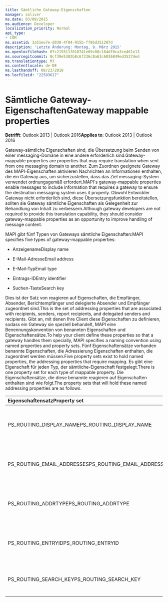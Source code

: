 ```yaml
---
title: Sämtliche Gateway-Eigenschaften
manager: soliver
ms.date: 03/09/2015
ms.audience: Developer
localization_priority: Normal
api_type:
- COM
ms.assetid: 3a51ee7e-d030-4f04-915b-ff8bd351207d
description: 'Letzte Änderung: Montag, 9. März 2015'
ms.openlocfilehash: 07c215511f010741e69c08c184df0ca3ce461e13
ms.sourcegitcommit: 0cf39e5382b8c6f236c8a63c6036849ed3527ded
ms.translationtype: MT
ms.contentlocale: de-DE
ms.lasthandoff: 08/23/2018
ms.locfileid: "22583617"
---
```

# <a name="gateway-mappable-properties"></a><span data-ttu-id="00c0e-103">Sämtliche Gateway-Eigenschaften</span><span class="sxs-lookup"><span data-stu-id="00c0e-103">Gateway mappable properties</span></span>

<span data-ttu-id="00c0e-104">**Betrifft**: Outlook 2013 | Outlook 2016</span><span class="sxs-lookup"><span data-stu-id="00c0e-104">**Applies to**: Outlook 2013 | Outlook 2016</span></span> 
  
<span data-ttu-id="00c0e-105">Gateway-sämtliche Eigenschaften sind, die Übersetzung beim Senden von einer messaging-Domäne in eine andere erforderlich sind.</span><span class="sxs-lookup"><span data-stu-id="00c0e-105">Gateway-mappable properties are properties that may require translation when sent from one messaging domain to another.</span></span> <span data-ttu-id="00c0e-106">Zum Zuordnen geeignete Gateway des MAPI-Eigenschaften aktivieren Nachrichten an Informationen enthalten, die ein Gateway aus, um sicherzustellen, dass das Ziel messaging-System verwendet ordnungsgemäß erfordert.</span><span class="sxs-lookup"><span data-stu-id="00c0e-106">MAPI's gateway-mappable properties enable messages to include information that requires a gateway to ensure the destination messaging system uses it properly.</span></span> <span data-ttu-id="00c0e-107">Obwohl Entwickler Gateway nicht erforderlich sind, diese Übersetzungsfunktion bereitstellen, sollten sie Gateway sämtliche Eigenschaften als Gelegenheit zur Behandlung von Inhalt zu verbessern.</span><span class="sxs-lookup"><span data-stu-id="00c0e-107">Although gateway developers are not required to provide this translation capability, they should consider gateway-mappable properties as an opportunity to improve handling of message content.</span></span>
  
<span data-ttu-id="00c0e-108">MAPI gibt fünf Typen von Gateways sämtliche Eigenschaften:</span><span class="sxs-lookup"><span data-stu-id="00c0e-108">MAPI specifies five types of gateway-mappable properties:</span></span>
  
- <span data-ttu-id="00c0e-109">Anzeigename</span><span class="sxs-lookup"><span data-stu-id="00c0e-109">Display name</span></span>
    
- <span data-ttu-id="00c0e-110">E-Mail-Adresse</span><span class="sxs-lookup"><span data-stu-id="00c0e-110">Email address</span></span>
    
- <span data-ttu-id="00c0e-111">E-Mail-Typ</span><span class="sxs-lookup"><span data-stu-id="00c0e-111">Email type</span></span>
    
- <span data-ttu-id="00c0e-112">Eintrags-ID</span><span class="sxs-lookup"><span data-stu-id="00c0e-112">Entry identifier</span></span>
    
- <span data-ttu-id="00c0e-113">Suchen-Taste</span><span class="sxs-lookup"><span data-stu-id="00c0e-113">Search key</span></span>
    
<span data-ttu-id="00c0e-114">Dies ist der Satz von reagieren auf Eigenschaften, die Empfänger, Absender, Berichtempfänger und delegierte Absender und Empfänger zugeordnet sind.</span><span class="sxs-lookup"><span data-stu-id="00c0e-114">This is the set of addressing properties that are associated with recipients, senders, report recipients, and delegated senders and recipients.</span></span> <span data-ttu-id="00c0e-115">Gibt an, mit denen Ihre Client diese Eigenschaften zu definieren, sodass ein Gateway sie speziell behandelt, MAPI eine Benennungskonvention von benannten Eigenschaften und Eigenschaftensätze.</span><span class="sxs-lookup"><span data-stu-id="00c0e-115">To help your client define these properties so that a gateway handles them specially, MAPI specifies a naming convention using named properties and property sets.</span></span> <span data-ttu-id="00c0e-116">Fünf Eigenschaftensätze vorhanden benannte Eigenschaften, die Adressierung Eigenschaften enthalten, die zugeordnet werden müssen.</span><span class="sxs-lookup"><span data-stu-id="00c0e-116">Five property sets exist to hold named properties, the addressing properties that require mapping.</span></span> <span data-ttu-id="00c0e-117">Es gibt eine Eigenschaft für jeden Typ, der sämtliche-Eigenschaft festgelegt.</span><span class="sxs-lookup"><span data-stu-id="00c0e-117">There is one property set for each type of mappable property.</span></span> <span data-ttu-id="00c0e-118">Die Eigenschaftensätze, die diese benannte reagieren auf Eigenschaften enthalten sind wie folgt.</span><span class="sxs-lookup"><span data-stu-id="00c0e-118">The property sets that will hold these named addressing properties are as follows.</span></span>
  
|<span data-ttu-id="00c0e-119">**Eigenschaftensatz**</span><span class="sxs-lookup"><span data-stu-id="00c0e-119">**Property set**</span></span>|<span data-ttu-id="00c0e-120">**Beschreibung**</span><span class="sxs-lookup"><span data-stu-id="00c0e-120">**Description**</span></span>|
|:-----|:-----|
|<span data-ttu-id="00c0e-121">PS_ROUTING_DISPLAY_NAME</span><span class="sxs-lookup"><span data-stu-id="00c0e-121">PS_ROUTING_DISPLAY_NAME</span></span>  <br/> |<span data-ttu-id="00c0e-122">Enthält Zeichenfolgeneigenschaften als Anzeigenamen verwendet.</span><span class="sxs-lookup"><span data-stu-id="00c0e-122">Contains string properties used as display names.</span></span>  <br/> |
|<span data-ttu-id="00c0e-123">PS_ROUTING_EMAIL_ADDRESSES</span><span class="sxs-lookup"><span data-stu-id="00c0e-123">PS_ROUTING_EMAIL_ADDRESSES</span></span>  <br/> |<span data-ttu-id="00c0e-124">Enthält Zeichenfolgeneigenschaften als e-Mail-Adressen verwendet wird.</span><span class="sxs-lookup"><span data-stu-id="00c0e-124">Contains string properties used as email addresses.</span></span>  <br/> |
|<span data-ttu-id="00c0e-125">PS_ROUTING_ADDRTYPE</span><span class="sxs-lookup"><span data-stu-id="00c0e-125">PS_ROUTING_ADDRTYPE</span></span>  <br/> |<span data-ttu-id="00c0e-126">Enthält Zeichenfolgeneigenschaften als e-Mail-Adresstypen verwendet wird.</span><span class="sxs-lookup"><span data-stu-id="00c0e-126">Contains string properties used as email address types.</span></span>  <br/> |
|<span data-ttu-id="00c0e-127">PS_ROUTING_ENTRYID</span><span class="sxs-lookup"><span data-stu-id="00c0e-127">PS_ROUTING_ENTRYID</span></span>  <br/> |<span data-ttu-id="00c0e-128">Enthält binäre Eigenschaften als langfristige-Eintragsbezeichner verwendet wird.</span><span class="sxs-lookup"><span data-stu-id="00c0e-128">Contains binary properties used as long-term entry identifiers.</span></span>  <br/> |
|<span data-ttu-id="00c0e-129">PS_ROUTING_SEARCH_KEY</span><span class="sxs-lookup"><span data-stu-id="00c0e-129">PS_ROUTING_SEARCH_KEY</span></span>  <br/> |<span data-ttu-id="00c0e-130">Binäre Eigenschaften, die als Suche Schlüssel enthält.</span><span class="sxs-lookup"><span data-stu-id="00c0e-130">Contains binary properties used as search keys.</span></span>  <br/> |
   

